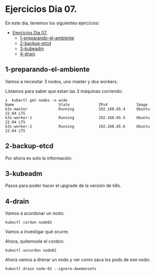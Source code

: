 # Ejercicios Dia 07.

En este dia, tenemos los siguientes ejercicios:

- [Ejercicios Dia 07.](#ejercicios-dia-07)
  - [1-preparando-el-ambiente](#1-preparando-el-ambiente)
  - [2-backup-etcd](#2-backup-etcd)
  - [3-kubeadm](#3-kubeadm)
  - [4-drain](#4-drain)


## 1-preparando-el-ambiente

Vamos a necesitar 3 nodos, uno master y dos workers.

Listamos para saber que estan las 3 máquinas corriendo:

```
❯  kubectl get nodes -o wide
Name                    State             IPv4             Image
k3s-master              Running           192.168.65.4     Ubuntu 22.04 LTS
k3s-worker-1            Running           192.168.65.5     Ubuntu 22.04 LTS
k3s-worker-2            Running           192.168.65.6     Ubuntu 22.04 LTS
```



## 2-backup-etcd

Por ahora es solo la información.

## 3-kubeadm

Pasos para poder hacer el upgrade de la versión de k8s.

## 4-drain

Vamos a acordonar un nodo:

`kubectl cordon node02`

Vamos a investigar qué ocurre.

Ahora, quitemosle el cordon:

`kubectl uncordon node02`

Ahora vamos a drenar un nodo y ver como saca los pods de ese nodo:

`kubectl drain node-02 --ignore-daemonsets`

